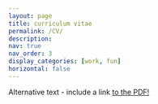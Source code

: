 ```yaml
---
layout: page
title: curriculum vitae
permalink: /CV/
description:
nav: true
nav_order: 3
display_categories: [work, fun]
horizontal: false
---
```


<object data="../assets/pdf/Curriculum_Vitae.pdf" type="application/pdf" width="100%" height="500">
    <p>Alternative text - include a link <a href="../assets/pdf/Curriculum_Vitae.pdf">to the PDF!</a></p>
</object>


